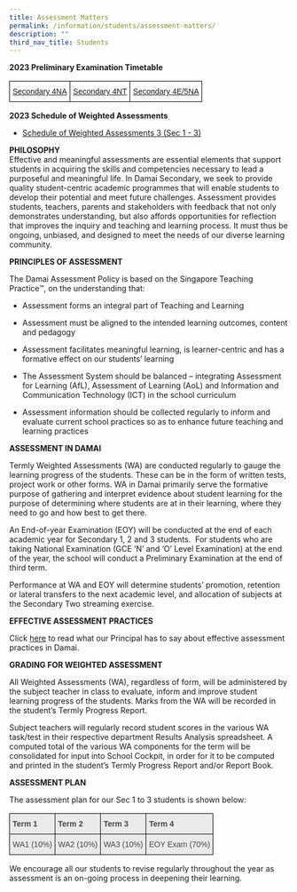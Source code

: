 ```yaml
---
title: Assessment Matters
permalink: /information/students/assessment-matters/
description: ""
third_nav_title: Students
---
```

**2023 Preliminary Examination Timetable**  

<table class="tg" style="border-collapse:collapse;border-spacing:0"><thead><tr><td style="background-color:#ffffff;border-color:#000000;border-style:solid;border-width:1px;font-family:Arial, sans-serif;font-size:14px;overflow:hidden;padding:10px 5px;text-align:center;vertical-align:top;word-break:normal"><a rel="noopener" target="_blank" href="/files/Information/Students/Assessment/2023/2023 4n(a) preliminary exam timetable.pdf">Secondary 4NA </a> </td><td style="background-color:#ffffff;border-color:#000000;border-style:solid;border-width:1px;font-family:Arial, sans-serif;font-size:14px;overflow:hidden;padding:10px 5px;text-align:center;vertical-align:top;word-break:normal"><a rel="noopener" target="_blank" href="/files/Information/Students/Assessment/2023/2023 4n(t) preliminary exam timetable.pdf">Secondary 4NT </a> </td><td style="border-color:black;border-style:solid;border-width:1px;font-family:Arial, sans-serif;font-size:14px;overflow:hidden;padding:10px 5px;text-align:center;vertical-align:top;word-break:normal"><a rel="noopener" target="_blank" href="/files/Information/Students/Assessment/2023/2023 4e5na preliminary exam timetable.pdf">Secondary 4E/5NA </a></td></tr></thead></table>


**2023 Schedule of Weighted Assessments**  

* <a rel="noopener" target="_blank" href="/files/Information/Students/Assessment/2023/schedule of weighted assessment 3 (sec 1-3) - updated on 27 june 2023.pdf">Schedule of Weighted Assessments 3 (Sec 1 - 3)</a>


**PHILOSOPHY**  
Effective and meaningful assessments are essential elements that support students in acquiring the skills and competencies necessary to lead a purposeful and meaningful life. In Damai Secondary, we seek to provide quality student-centric academic programmes that will enable students to develop their potential and meet future challenges. Assessment provides students, teachers, parents and stakeholders with feedback that not only demonstrates understanding, but also affords opportunities for reflection that improves the inquiry and teaching and learning process. It must thus be ongoing, unbiased, and designed to meet the needs of our diverse learning community.&nbsp;  
  
**PRINCIPLES OF ASSESSMENT**&nbsp;

The Damai Assessment Policy is based on the Singapore Teaching Practice™, on the understanding that:

*   Assessment forms an integral part of Teaching and Learning&nbsp;  
    
*   Assessment must be aligned to the intended learning outcomes, content and pedagogy  
    
*   Assessment facilitates meaningful learning, is learner-centric and has a formative effect on our students’ learning  
    
*   The Assessment System should be balanced – integrating Assessment for Learning (AfL), Assessment of Learning (AoL) and Information and Communication Technology (ICT) in the school curriculum  
    
*   Assessment information should be collected regularly to inform and evaluate current school practices so as to enhance future teaching and learning practices  
    

  

**ASSESSMENT IN DAMAI**  

Termly Weighted Assessments (WA) are conducted regularly to gauge the learning progress of the students. These can be in the form of written tests, project work or other forms. WA in Damai primarily serve the formative purpose of gathering and interpret evidence about student learning for the purpose of determining where students are at in their learning, where they need to go and how best to get there.

  

An End-of-year Examination (EOY) will be conducted at the end of each academic year for Secondary 1, 2 and 3 students.&nbsp; For students who are taking National Examination (GCE ‘N’ and ‘O’ Level Examination) at the end of the year, the school will conduct a Preliminary Examination at the end of third term.

  

Performance at WA and EOY will determine students’ promotion, retention or lateral transfers to the next academic level, and allocation of subjects at the Secondary Two streaming exercise.

  

**EFFECTIVE ASSESSMENT PRACTICES**

Click&nbsp;[here](/files/contact-jul19%20(Ms%20Chan).pdf)&nbsp;to read what our Principal has to say about effective assessment practices in Damai.  

**GRADING FOR WEIGHTED ASSESSMENT**  

All Weighted Assessments (WA), regardless of form, will be administered by the subject teacher in class to evaluate, inform and improve student learning progress of the students. Marks from the WA will be recorded in the student’s Termly Progress Report.

  

Subject teachers will regularly record student scores in the various WA task/test in their respective department Results Analysis spreadsheet. A computed total of the various WA components for the term will be consolidated for input into School Cockpit, in order for it to be computed and printed in the student’s Termly Progress Report and/or Report Book.

  

**ASSESSMENT PLAN**  

The assessment plan for our Sec 1 to 3 students is shown below:

<style type="text/css">
.tg  {border-collapse:collapse;border-spacing:0;}
.tg td{border-color:black;border-style:solid;border-width:1px;font-family:Arial, sans-serif;font-size:14px;
  overflow:hidden;padding:10px 5px;word-break:normal;}
.tg th{border-color:black;border-style:solid;border-width:1px;font-family:Arial, sans-serif;font-size:14px;
  font-weight:normal;overflow:hidden;padding:10px 5px;word-break:normal;}
.tg .tg-lch4{background-color:#EAEAEA;color:#454545;font-weight:bold;text-align:left;vertical-align:top}
.tg .tg-yb47{background-color:#EAEAEA;color:#454545;text-align:left;vertical-align:top}
</style>
<table class="tg">
<thead>
  <tr>
    <th class="tg-lch4">Term 1</th>
    <th class="tg-lch4">Term 2</th>
    <th class="tg-lch4">Term 3</th>
    <th class="tg-lch4">Term 4</th>
  </tr>
</thead>
<tbody>
  <tr>
    <td class="tg-yb47">WA1 (10%)</td>
    <td class="tg-yb47">WA2 (10%)</td>
    <td class="tg-yb47">WA3 (10%)</td>
    <td class="tg-yb47">EOY Exam (70%)</td>
  </tr>
</tbody>
</table>

We encourage all our students to revise regularly throughout the year as assessment is an on-going process in deepening their learning.